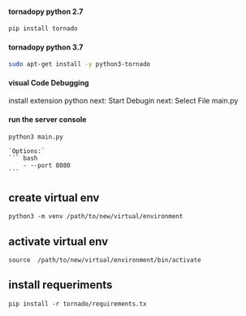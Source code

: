 #### tornadopy python 2.7
``` bash
pip install tornado
```

#### tornadopy python 3.7
``` bash
sudo apt-get install -y python3-tornado
```

#### visual Code Debugging
install extension python
next: Start Debugin
next: Select File main.py

#### run the server console
``` bash
python3 main.py
```
    `Options:`
    ``` bash
        - --port 8080
    ```
## create virtual env
`python3 -m venv /path/to/new/virtual/environment`

## activate virtual env
`source  /path/to/new/virtual/environment/bin/activate`

## install requeriments
`pip install -r tornado/requirements.tx`
